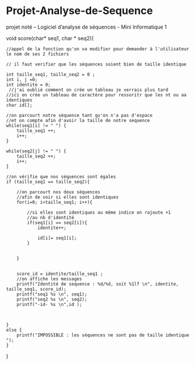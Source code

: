 # Projet-Analyse-de-Sequence
projet noté – Logiciel d’analyse de séquences - Mini Informatique 1 


void score(char* seq1, char * seq2){

    //appel de la fonction qu'on va modifier pour demander à l'utilisateur le nom de ses 2 fichiers
    
    // il faut verifier que les séquences soient bien de taille identique

    int taille_seq1, taille_seq2 = 0 ;
    int i, j =0;
    int identite = 0;
     //j'ai oublié comment on crée un tableau je verrais plus tard
    //ici on crée un tableau de caractère pour ressoritr que les nt ou aa identiques
    char id[];
    
    //on parcourt notre séquence tant qu'on n'a pas d'espace
    //et on compte afin d'avoir la taille de notre sequence
    while(seq1[i] != " ") {
        taille_seq1 ++;
        i++;
    }

    while(seq2[j] != " ") {
        taille_seq2 ++;
        i++;
    }

    //on vérifie que nos séquences sont égales
    if (taille_seq1 == taille_seq2){
        
        //on parcourt nos deux séquences
        //afin de voir si elles sont identiques
        for(i=0; i<taille_seq1; i++){
                
            //si elles sont identiques au même indice on rajoute +1 
            //au nb d'identité
            if(seq1[i] == seq2[i]){
                identite++;

                id[i]= seq1[i];
            }

            
        }


        score_id = identite/taille_seq1 ; 
        //on affiche les messages
        printf("Identité de sequence : %d/%d, soit %1lf \n", identite, taille_seq1, score_id);
        printf("seq1 %s \n", seq1);
        printf("seq2 %s \n", seq2);
        printf("-id- %s \n",id );
    


    }
    else {
        printf("IMPOSSIBLE : les séquences ne sont pas de taille identique ");
    }

}